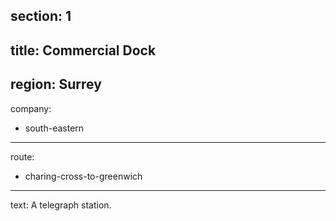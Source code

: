 section: 1
----
title: Commercial Dock
----
region: Surrey
----
company:
- south-eastern
----
route:
- charing-cross-to-greenwich
----
text: A telegraph station.
